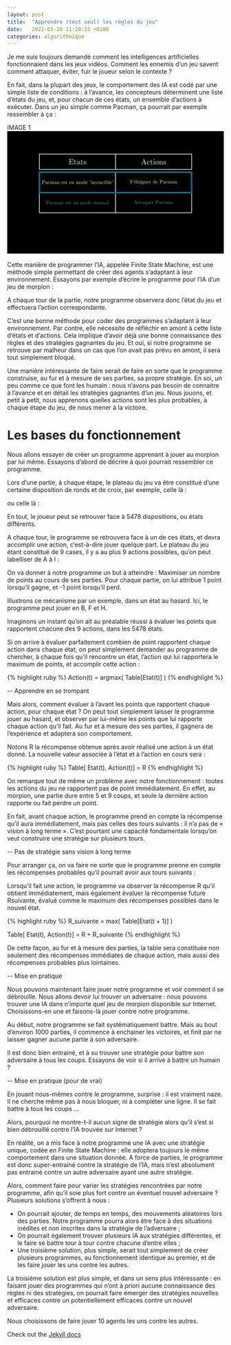 ```yaml
---
layout: post
title:  "Apprendre (tout seul) les règles du jeu"
date:   2021-03-20 11:20:25 +0100
categories: algorithmique
---
```

Je me suis toujours demandé comment les intelligences artificielles fonctionnaient dans les jeux vidéos. Comment les ennemis d’un jeu savent comment attaquer, éviter, fuir le joueur selon le contexte ?

En fait, dans la plupart des jeux, le comportement des IA est codé par une simple liste de conditions : à l’avance, les concepteurs déterminent une liste d’états du jeu, et, pour chacun de ces états, un ensemble d’actions à exécuter. Dans un jeu simple comme Pacman, ça pourrait par exemple ressembler à ça : 

IMAGE 1
![img1](/assets/images/Sc2-2.gif)

Cette manière de programmer l’IA, appelée Finite State Machine, est une méthode simple permettant de créer des agents s’adaptant à leur environnement. Essayons par exemple d’écrire le programme pour l’IA d’un jeu de morpion :


A chaque tour de la partie, notre programme observera donc l’état du jeu et effectuera l’action correspondante.

C’est une bonne méthode pour coder des programmes s’adaptant à leur environnement. Par contre, elle nécessite de réfléchir en amont à cette liste d’états et d’actions. Cela implique d’avoir déjà une bonne connaissance des règles et des stratégies gagnantes du jeu. Et oui, si notre programme se retrouve par malheur dans un cas que l’on avait pas prévu en amont, il sera tout simplement bloqué.

Une manière intéressante de faire serait de faire en sorte que le programme construise, au fur et à mesure de ses parties, sa propre stratégie. En soi, un peu comme ce que font les humain : nous n’avons pas besoin de connaitre à l’avance et en détail les stratégies gagnantes d’un jeu. Nous jouons, et petit à petit, nous apprenons quelles actions sont les plus probables, à chaque étape du jeu, de nous mener à la victoire.

# Les bases du fonctionnement

Nous allons essayer de créer un programme apprenant à jouer au morpion par lui même. Essayons d’abord de décrire à quoi pourrait ressembler ce programme.

Lors d’une partie, à chaque étape, le plateau du jeu va être constitué d’une certaine disposition de ronds et de croix, par exemple, celle là :

ou celle là :

En tout, le joueur peut se retrouver face à 5478 dispositions, ou états différents.


A chaque tour, le programme se retrouvera face à un de ces états, et devra accomplir une action, c’est-à-dire jouer quelque part. Le plateau du jeu étant constitué de 9 cases, il y a au plus 9 actions possibles, qu’on peut labelliser de A à I :


On va donner à notre programme un but à atteindre : Maximiser un nombre de points au cours de ses parties. Pour chaque partie, on lui attribue 1 point lorsqu’il gagne, et -1 point lorsqu’il perd.

Illustrons ce mécanisme par un exemple, dans un état au hasard. Ici, le programme peut jouer en B, F et H. 


Imaginons un instant qu’on ait au préalable réussi à évaluer les points que rapportent chacune des 9 actions, dans les 5478 états. 

Si on arrive à évaluer parfaitement combien de point rapportent chaque action dans chaque état, on peut simplement demander au programme de chercher, à chaque fois qu’il rencontre un état, l’action qui lui rapportera le maximum de points, et accomplir cette action : 

{% highlight ruby %}
Action(t) = argmax( Table[Etat(t)] )
{% endhighlight %}

-- Apprendre en se trompant

Mais alors, comment évaluer à l’avant les points que rapportent chaque action, pour chaque état ? On peut tout simplement laisser le programme jouer au hasard, et observer par lui-même les points que lui rapporte chaque action qu’il fait. Au fur et à mesure des ses parties, il gagnera de l’expérience et adaptera son comportement.

Notons R la récompense obtenue après avoir réalisé une action à un état donné. La nouvelle valeur associée à l’état et à l’action en cours sera :


{% highlight ruby %}
Table[ Etat(t), Action(t)] = R
{% endhighlight %}


On remarque tout de même un problème avec notre fonctionnement : toutes les actions du jeu ne rapportent pas de point immédiatement. En effet, au morpion, une partie dure entre 5 et 9 coups, et seule la dernière action rapporte ou fait perdre un point.

En fait, avant chaque action, le programme prend en compte la récompense qu’il aura immédiatement, mais pas celles des tours suivants : il n’a pas de « vision à long terme ». C’est pourtant une capacité fondamentale lorsqu’on veut construire une stratégie sur plusieurs tours.


-- Pas de stratégie sans vision à long terme

Pour arranger ça, on va faire ne sorte que le programme prenne en compte les récompenses probables qu’il pourrait avoir aux tours suivants :

Lorsqu’il fait une action, le programme va observer la récompense R qu’il obtient immédiatement, mais également évaluer la récompense future Rsuivante, évalué comme le maximum des récompenses possibles dans le nouvel état.


{% highlight ruby %}
R_suivante = max( Table[Etat(t + 1)] )

Table[ Etat(t), Action(t)] = R + R_suivante
{% endhighlight %}



De cette façon, au fur et à mesure des parties, la table sera constituée non seulement des récompenses immédiates de chaque action, mais aussi des récompenses probables plus lointaines.


-- Mise en pratique

Nous pouvons maintenant faire jouer notre programme et voir comment il se débrouille. Nous allons devoir lui trouver un adversaire : nous pouvons trouver une IA dans n’importe quel jeu de morpion disponible sur Internet. Choisissons-en une et faisons-là jouer contre notre programme.

Au début, notre programme se fait systématiquement battre. Mais au bout d’environ 1000 parties, il commence à enchainer les victoires, et finit par ne laisser gagner aucune partie à son adversaire.


Il est donc bien entrainé, et à su trouver une stratégie pour battre son adversaire à tous les coups. Essayons de voir si il arrive à battre un humain ?


--  Mise en pratique (pour de vrai)

En jouant nous-mêmes contre le programme, surprise : il est vraiment naze. Il ne cherche même pas à nous bloquer, ni à compléter une ligne. Il se fait battre à tous les coups …

Alors, pourquoi ne montre-t-il aucun signe de stratégie alors qu’il s’est si bien débrouillé contre l’IA trouvée sur Internet ?

En réalité, on a mis face à notre programme une IA avec une stratégie unique, codée en Finite State Machine : elle adoptera toujours le même comportement dans une situation donnée. A force de parties, le programme est donc super-entrainé contre la stratégie de l’IA, mais n’est absolument pas entrainé contre un autre adversaire ayant une autre stratégie.

Alors, comment faire pour varier les stratégies rencontrées par notre programme, afin qu’il soie plus fort contre un éventuel nouvel adversaire ? Plusieurs solutions s’offrent à nous :

- On pourrait ajouter, de temps en temps, des mouvements aléatoires lors des parties. Notre programme pourra alors être face à des situations inédites et non inscrites dans la stratégie de l’adversaire ;
- On pourrait également trouver plusieurs IA aux stratégies différentes, et le faire se battre tour à tour contre chacune d’entre elles ;
- Une troisième solution, plus simple, serait tout simplement de créer plusieurs programmes, au fonctionnement identique au premier, et de les faire jouer les uns contre les autres. 

La troisième solution est plus simple, et dans un sens plus intéressante : en faisant jouer des programmes qui n’ont à priori aucune connaissance des règles ni des stratégies, on pourrait faire émerger des stratégies nouvelles et efficaces contre un potentiellement efficaces contre un nouvel adversaire.

Nous choisissons de faire jouer 10 agents les uns contre les autres. 


Check out the [Jekyll docs][jekyll-docs] 

[jekyll-docs]: https://jekyllrb.com/docs/home

